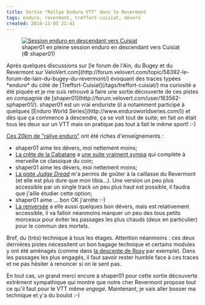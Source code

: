 ```yaml
---
title: Sortie "Rallye Enduro VTT" dans le Revermont
tags: enduro, revermont, treffort-cuisiat, dévers
created: 2014-11-05 21:41
---
```


<figure class="img-left with-caption">
    <a href="/photos/shaper01-descente-cuisiat/shaper01-enduro.jpg">
    <img src="/photos/shaper01-descente-cuisiat/shaper01-enduro_480.jpg" alt="Session enduro en descendant vers Cuisiat">
    </a>
    <figcaption>shaper01 en pleine session enduro en descendant vers Cuisiat<br>(&copy; shaper01)</figcaption>
</figure>
Après quelques discussions sur [le forum de l'Ain, du Bugey et du Revermont sur
VeloVert.com](http://forum.velovert.com/topic/58392-le-forum-de-lain-du-bugey-du-revermont/)
évoquant des traces typées *enduro* du côté de
[Treffort-Cuisiat](/tags/treffort-cuisiat/) ma curiosité a été piquée et je me
suis retrouvé à faire une sortie découverte de ces pistes en compagnie de
[shaper01](http://forum.velovert.com/user/163562-sphaper01/). shaper01 est un
vrai enduriste (il a notamment participé à quelques [Enduro World
Series](http://www.enduroworldseries.com/)) et dès
que ça commence à descendre, ça se voit tout de suite; en fait on était tous les
deux sur un VTT mais on pratique pas tout à fait le même sport! :-)

[Ces 20km de "rallye enduro"](/sandbox/sortie-shaper01-20141101/) ont été riches
d'enseignements&nbsp;:

* shaper01 aime les dévers, moi nettement moins;
* [La crête de la Cabatane](/single-tracks/crete-de-la-cabatane/) a [une suite
  vraiment sympa](/single-tracks/angoulures-gros-mollard/) qui complète à merveille ce classique du coin;
* shaper01 aime les dévers, moi nettement moins;
* [La piste *Judge Dread*](/single-tracks/judge-dread-terres-caussales/) m'a permis de goûter à la caillasse du Revermont (et
  elle est plus dure que mon tibia...). Une version un peu plus accessible par
  un single track un peu plus haut est possible, il faudra que j'aille étudier
  cette option;
* shaper01 aime ... bon OK j'arrête :-)
* [La renversée](/single-tracks/renversee-cuisiat/) a elle aussi quelques bon dévers, mais est relativement
  accessible, il va falloir néanmoins marquer un peu des tous petits morceaux
  pour éviter les passages les plus chauds (deux en particulier) pour le commun
  des mortels.

Bref, du (très) technique à tous les étages. Attention néanmoins&nbsp;: ces deux dernières
pistes nécessitent un bon bagage technique et certains modules y ont été
aménagés (comme dans [la descente de Rosy](/single-tracks/descente-de-rosy/) par
exemple). Dans les passages les plus engagés, il faut savoir rester humble face
à ces traces et ne pas hésiter à renoncer si on le sent pas.

En tout cas, un grand merci encore à shaper01 pour cette sortie découverte
extrêment sympathique qui montre que notre cher Revermont propose tout ce qu'il
faut pour le VTT même *engagé*. Maintenant, je vais aller bosser ma technique et
y'a du boulot :-)

